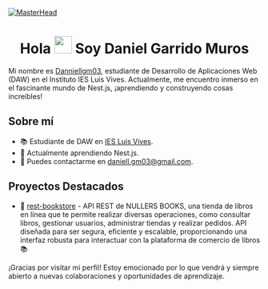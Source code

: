 [![MasterHead](https://i.pinimg.com/originals/77/ca/a3/77caa32884d735d439ade45ba37feaf2.gif)](https://arjuncvinod.github.io)
<h1 align="center">Hola <img src="https://media.giphy.com/media/hvRJCLFzcasrR4ia7z/giphy.gif" width="35"> Soy Daniel Garrido Muros</h1>


Mi nombre es [Danniellgm03](https://github.com/Danniellgm03), estudiante de Desarrollo de Aplicaciones Web (DAW) en el Instituto IES Luis Vives. Actualmente, me encuentro inmerso en el fascinante mundo de Nest.js, ¡aprendiendo y construyendo cosas increíbles!

## Sobre mí
- 📚 Estudiante de DAW en [IES Luis Vives](https://www.iesluisvives.es/).
- 🌱 Actualmente aprendiendo Nest.js.
- 📧 Puedes contactarme en [daniell.gm03@gmail.com](mailto:daniell.gm03@gmail.com).

## Proyectos Destacados
- 🚀 [rest-bookstore](https://github.com/Danniellgm03/rest-bookstore) - API REST de NULLERS BOOKS, una tienda de libros en línea que te permite realizar diversas operaciones, como consultar libros, gestionar usuarios, administrar tiendas y realizar pedidos. API diseñada para ser segura, eficiente y escalable, proporcionando una interfaz robusta para interactuar con la plataforma de comercio de libros 📚

¡Gracias por visitar mi perfil! Estoy emocionado por lo que vendrá y siempre abierto a nuevas colaboraciones y oportunidades de aprendizaje.

